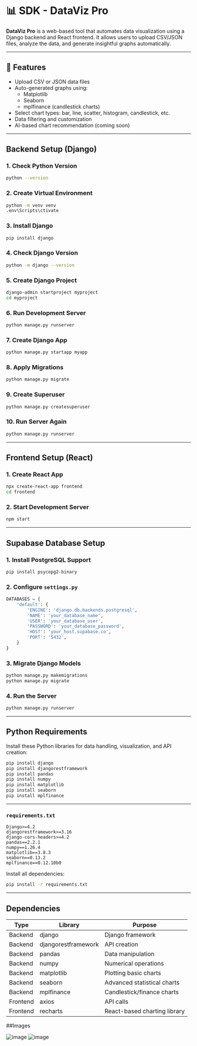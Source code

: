 # 📊 SDK - DataViz Pro

**DataViz Pro** is a web-based tool that automates data visualization using a Django backend and React frontend. It allows users to upload CSV/JSON files, analyze the data, and generate insightful graphs automatically.

---

## 🔧 Features

- Upload CSV or JSON data files  
- Auto-generated graphs using:
  - Matplotlib  
  - Seaborn  
  - mplfinance (candlestick charts)  
- Select chart types: bar, line, scatter, histogram, candlestick, etc.  
- Data filtering and customization  
- AI-based chart recommendation (coming soon)  

---

## Backend Setup (Django)

### 1. Check Python Version

```bash
python --version
```

### 2. Create Virtual Environment

```bash
python -m venv venv
.env\Scripts\ctivate
```

### 3. Install Django

```bash
pip install django
```

### 4. Check Django Version

```bash
python -m django --version
```

### 5. Create Django Project

```bash
django-admin startproject myproject
cd myproject
```

### 6. Run Development Server

```bash
python manage.py runserver
```

### 7. Create Django App

```bash
python manage.py startapp myapp
```

### 8. Apply Migrations

```bash
python manage.py migrate
```

### 9. Create Superuser

```bash
python manage.py createsuperuser
```

### 10. Run Server Again

```bash
python manage.py runserver
```

---

## Frontend Setup (React)

### 1. Create React App

```bash
npx create-react-app frontend
cd frontend
```

### 2. Start Development Server

```bash
npm start
```

---

## Supabase Database Setup

### 1. Install PostgreSQL Support

```bash
pip install psycopg2-binary
```

### 2. Configure `settings.py`

```python
DATABASES = {
    'default': {
        'ENGINE': 'django.db.backends.postgresql',
        'NAME': 'your_database_name',
        'USER': 'your_database_user',
        'PASSWORD': 'your_database_password',
        'HOST': 'your_host.supabase.co',
        'PORT': '5432',
    }
}
```

### 3. Migrate Django Models

```bash
python manage.py makemigrations
python manage.py migrate
```

### 4. Run the Server

```bash
python manage.py runserver
```

---

## Python Requirements

Install these Python libraries for data handling, visualization, and API creation:

```bash
pip install django
pip install djangorestframework
pip install pandas
pip install numpy
pip install matplotlib
pip install seaborn
pip install mplfinance
```

---

###  `requirements.txt`

```
Django>=4.2
djangorestframework>=3.16
django-cors-headers>=4.2
pandas==2.2.1
numpy==1.26.4
matplotlib==3.8.3
seaborn==0.13.2
mplfinance==0.12.10b0
```

Install all dependencies:

```bash
pip install -r requirements.txt
```

---

##  Dependencies

| Type     | Library             | Purpose                           |
|----------|---------------------|-----------------------------------|
| Backend  | django              | Django framework                  |
| Backend  | djangorestframework | API creation                      |
| Backend  | pandas              | Data manipulation                 |
| Backend  | numpy               | Numerical operations              |
| Backend  | matplotlib          | Plotting basic charts             |
| Backend  | seaborn             | Advanced statistical charts       |
| Backend  | mplfinance          | Candlestick/finance charts        |
| Frontend | axios               | API calls                         |
| Frontend | recharts            | React-based charting library      |

##Images

![image](https://github.com/user-attachments/assets/9ff68646-68fc-458c-b3a9-a3c7242542ba)
![image](https://github.com/user-attachments/assets/a5435d17-6c88-44e3-9c34-48e51d0ea793)


